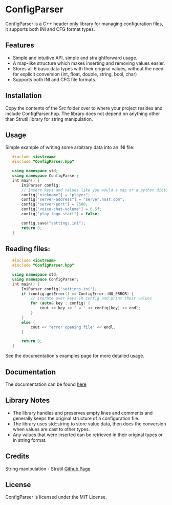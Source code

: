 # ConfigParser

ConfigParser is a C++ header only library for managing configuration files, it supports both INI and CFG format types. 

## Features

- Simple and intuitive API, simple and straightforward usage.
- A map-like structure which makes inserting and removing values easier.
- Stores all 6 basic data types with their original values, without the need for explicit conversion (int, float, double, string, bool, char)
- Supports both INI and CFG file formats.

## Installation

Copy the contents of the Src folder over to where your project resides and include ConfigParser.hpp. The library does not depend on anything other than Strutil library for string manipulation.

## Usage

Simple example of writing some arbitrary data into an INI file:

```cpp
   #include <iostream>
   #include "ConfigParser.hpp"

   using namespace std;
   using namespace ConfigParser;
   int main() {
       IniParser config;
       // Insert keys and values like you would a map or a python dictionary.
       config["nickname"] = "player";
       config["server-address"] = "server.host.com";
       config["server-port"] = 2500;
       config["voice-chat-volume"] = 0.5f;
       config["play-logo-start"] = false;

       config.save("settings.ini");
       return 0;
   }
```

## Reading files:

```cpp
   #include <iostream>
   #include "ConfigParser.hpp"

   using namespace std;
   using namespace ConfigParser;
   int main() {
       IniParser config("settings.ini");
       if (config.getError() == ConfigError::NO_ERROR) {
           // iterate over keys in config and print their values
           for (auto& key : config) {
               cout << key << " = " << config[key] << endl;
           }
       }
       else {
           cout << "error opening file" << endl;
       }

       return 0;
   }
```

See the documentation's examples page for more detailed usage.

## Documentation
The documentation can be found [here]()

## Library Notes

- The library handles and preserves empty lines and comments and generally keeps the original structure of a configuration file.
- The library uses std::string to store value data, then does the conversion when values are cast to other types.
- Any values that were inserted can be retrieved in their original types or in string format.

## Credits

String manipulation - Strutil
[Github Page](https://github.com/tgalaj/strutil)

## License
ConfigParser is licensed under the MIT License.
